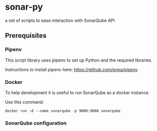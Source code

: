 # sonar-py

a set of scripts to ease interaction with SonarQube API

## Prerequisites

### Pipenv

This script library uses pipenv to set up Python and the required libraries.

Instructions to install pipenv here:
https://github.com/pypa/pipenv

### Docker

To help development it is useful to run SonarQube as a docker instance.

Use this command:

```
docker run -d --name sonarqube -p 9000:9000 sonarqube
```

### SonarQube configuration
